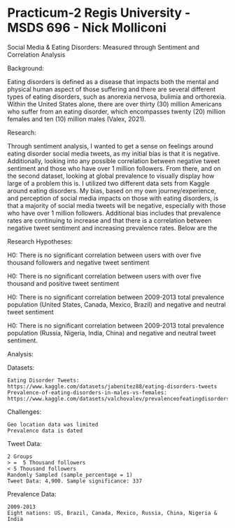 # Practicum-2 Regis University - MSDS 696 - Nick Molliconi

Social Media  & Eating Disorders: Measured through Sentiment and Correlation Analysis

Background:

Eating disorders is defined as a disease that impacts both the mental and physical human aspect of those suffering and there are several different types of eating disorders, such as anorexia nervosa, bulimia and orthorexia.  Within the United States alone, there are over thirty (30) million Americans who suffer from an eating disorder, which encompasses twenty (20) million females and ten (10) million males (Valex, 2021). 

Research:

Through sentiment analysis, I wanted to get a sense on feelings around eating disorder social media tweets, as my initial bias is that it is negative.  Additionally, looking into any possible correlation between negative tweet sentiment and those who have over 1 million followers.  From there, and on the second dataset, looking at global prevalence to visually display how large of a problem this is.  I utilized two different data sets from Kaggle around eating disorders. My bias, based on my own journey/experience, and perception of social media impacts on those with eating disorders, is that a majority of social media tweets will be negative, especially with those who have over 1 million followers.  Additional bias includes that prevalence rates are continuing to increase and that there is a correlation between negative tweet sentiment and increasing prevalence rates. Below are the 

Research Hypotheses:

H0: There is no significant correlation between users with over five thousand followers and negative tweet sentiment

H0: There is no significant correlation between users with over five thousand and positive tweet sentiment

H0: There is no significant correlation between 2009-2013 total prevalence population (United States, Canada, Mexico, Brazil) and negative and neutral tweet sentiment

H0: There is no significant correlation between 2009-2013 total prevalence population (Russia, Nigeria, India, China) and negative and neutral tweet sentiment.

Analysis:

  Datasets:

    Eating Disorder Tweets: https://www.kaggle.com/datasets/jabenitez88/eating-disorders-tweets
    Prevalence-of-eating-disorders-in-males-vs-females: https://www.kaggle.com/datasets/valchovalev/prevalenceofeatingdisordersinmalesvsfemales

  Challenges:
  
    Geo location data was limited
    Prevalence data is dated
    
  Tweet Data:
  
    2 Groups
    > =  5 Thousand followers
    < 5 Thousand followers
    Randomly Sampled (sample_percentage = 1)     
    Tweet Data: 4,900. Sample significance: 337
    
  Prevalence Data:
  
    2009-2013
    Eight nations: US, Brazil, Canada, Mexico, Russia, China, Nigeria & India


